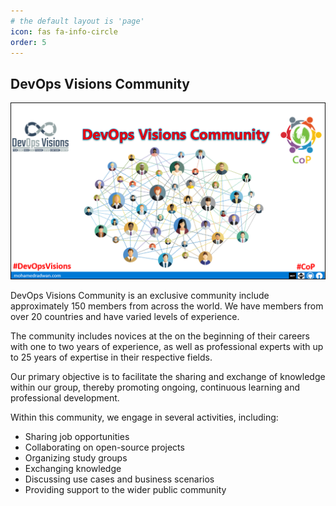 ```yaml
---
# the default layout is 'page'
icon: fas fa-info-circle
order: 5
---
```


## DevOps Visions Community

![](/assets/img/mics/devops-visions-community.png)

DevOps Visions Community is an exclusive community include approximately 150 members from across the world. We have members from over 20 countries and have varied levels of experience.

The community includes novices at the on the beginning of their careers with one to two years of experience, as well as professional experts with up to 25 years of expertise in their respective fields.

Our primary objective is to facilitate the sharing and exchange of knowledge within our group, thereby promoting ongoing, continuous learning and professional development.

Within this community, we engage in several activities, including:

- Sharing job opportunities
- Collaborating on open-source projects
- Organizing study groups
- Exchanging knowledge
- Discussing use cases and business scenarios
- Providing support to the wider public community
